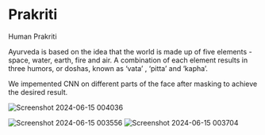 # Prakriti

Human Prakriti

Ayurveda is based on the idea that the world is made up of five elements -
space, water, earth, fire and air. A combination of each element results in three
humors, or doshas, known as ‘vata’
,
‘pitta’ and ‘kapha’.

We impemented CNN on different parts of the face after masking to achieve the desired result.

![Screenshot 2024-06-15 004036](https://github.com/Aditi571/Prakriti/assets/111877263/16c89a9e-ad8f-43a8-a65f-0f1b87cf1eba)

![Screenshot 2024-06-15 003556](https://github.com/Aditi571/Prakriti/assets/111877263/86fdbc06-31ed-462f-973f-aa9e13749f7e)
![Screenshot 2024-06-15 003704](https://github.com/Aditi571/Prakriti/assets/111877263/b65807b5-2d4d-4b81-80bc-c8c508d36694)
